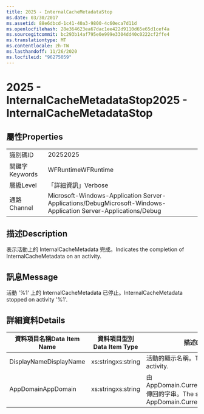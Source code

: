 ```yaml
---
title: 2025 - InternalCacheMetadataStop
ms.date: 03/30/2017
ms.assetid: 88e6dbcd-1c41-40a3-9800-4c60eca7d11d
ms.openlocfilehash: 28e364623ea67dac1ee422d9110d65e65d1cef4a
ms.sourcegitcommit: bc293b14af795e0e999e3304dd40c0222cf2ffe4
ms.translationtype: MT
ms.contentlocale: zh-TW
ms.lasthandoff: 11/26/2020
ms.locfileid: "96275059"
---
```

# <a name="2025---internalcachemetadatastop"></a><span data-ttu-id="aded2-102">2025 - InternalCacheMetadataStop</span><span class="sxs-lookup"><span data-stu-id="aded2-102">2025 - InternalCacheMetadataStop</span></span>

## <a name="properties"></a><span data-ttu-id="aded2-103">屬性</span><span class="sxs-lookup"><span data-stu-id="aded2-103">Properties</span></span>  
  
|||  
|-|-|  
|<span data-ttu-id="aded2-104">識別碼</span><span class="sxs-lookup"><span data-stu-id="aded2-104">ID</span></span>|<span data-ttu-id="aded2-105">2025</span><span class="sxs-lookup"><span data-stu-id="aded2-105">2025</span></span>|  
|<span data-ttu-id="aded2-106">關鍵字</span><span class="sxs-lookup"><span data-stu-id="aded2-106">Keywords</span></span>|<span data-ttu-id="aded2-107">WFRuntime</span><span class="sxs-lookup"><span data-stu-id="aded2-107">WFRuntime</span></span>|  
|<span data-ttu-id="aded2-108">層級</span><span class="sxs-lookup"><span data-stu-id="aded2-108">Level</span></span>|<span data-ttu-id="aded2-109">「詳細資訊」</span><span class="sxs-lookup"><span data-stu-id="aded2-109">Verbose</span></span>|  
|<span data-ttu-id="aded2-110">通路</span><span class="sxs-lookup"><span data-stu-id="aded2-110">Channel</span></span>|<span data-ttu-id="aded2-111">Microsoft-Windows-Application Server-Applications/Debug</span><span class="sxs-lookup"><span data-stu-id="aded2-111">Microsoft-Windows-Application Server-Applications/Debug</span></span>|  
  
## <a name="description"></a><span data-ttu-id="aded2-112">描述</span><span class="sxs-lookup"><span data-stu-id="aded2-112">Description</span></span>  

 <span data-ttu-id="aded2-113">表示活動上的 InternalCacheMetadata 完成。</span><span class="sxs-lookup"><span data-stu-id="aded2-113">Indicates the completion of InternalCacheMetadata on an activity.</span></span>  
  
## <a name="message"></a><span data-ttu-id="aded2-114">訊息</span><span class="sxs-lookup"><span data-stu-id="aded2-114">Message</span></span>  

 <span data-ttu-id="aded2-115">活動 '%1' 上的 InternalCacheMetadata 已停止。</span><span class="sxs-lookup"><span data-stu-id="aded2-115">InternalCacheMetadata stopped on activity '%1'.</span></span>  
  
## <a name="details"></a><span data-ttu-id="aded2-116">詳細資料</span><span class="sxs-lookup"><span data-stu-id="aded2-116">Details</span></span>  
  
|<span data-ttu-id="aded2-117">資料項目名稱</span><span class="sxs-lookup"><span data-stu-id="aded2-117">Data Item Name</span></span>|<span data-ttu-id="aded2-118">資料項目型別</span><span class="sxs-lookup"><span data-stu-id="aded2-118">Data Item Type</span></span>|<span data-ttu-id="aded2-119">描述</span><span class="sxs-lookup"><span data-stu-id="aded2-119">Description</span></span>|  
|--------------------|--------------------|-----------------|  
|<span data-ttu-id="aded2-120">DisplayName</span><span class="sxs-lookup"><span data-stu-id="aded2-120">DisplayName</span></span>|<span data-ttu-id="aded2-121">xs:string</span><span class="sxs-lookup"><span data-stu-id="aded2-121">xs:string</span></span>|<span data-ttu-id="aded2-122">活動的顯示名稱。</span><span class="sxs-lookup"><span data-stu-id="aded2-122">The display name of the activity.</span></span>|  
|<span data-ttu-id="aded2-123">AppDomain</span><span class="sxs-lookup"><span data-stu-id="aded2-123">AppDomain</span></span>|<span data-ttu-id="aded2-124">xs:string</span><span class="sxs-lookup"><span data-stu-id="aded2-124">xs:string</span></span>|<span data-ttu-id="aded2-125">由 AppDomain.CurrentDomain.FriendlyName 傳回的字串。</span><span class="sxs-lookup"><span data-stu-id="aded2-125">The string returned by AppDomain.CurrentDomain.FriendlyName.</span></span>|
